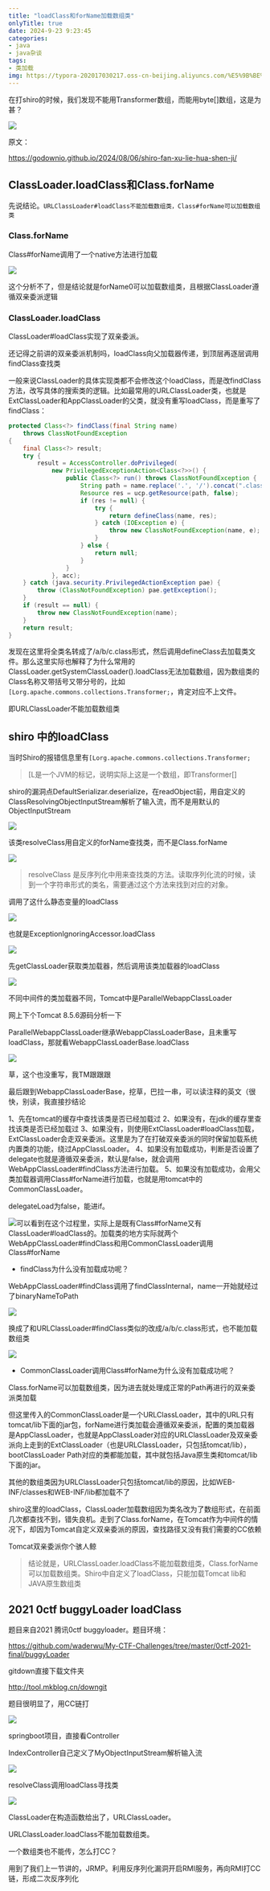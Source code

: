 ```yaml
---
title: "loadClass和forName加载数组类"
onlyTitle: true
date: 2024-9-23 9:23:45
categories:
- java
- java杂谈
tags:
- 类加载
img: https://typora-202017030217.oss-cn-beijing.aliyuncs.com/%E5%9B%BE%E7%89%87%E7%B4%A0%E6%9D%90/1080P%20A%20%E6%94%B6%E8%97%8F%E9%87%8F%E6%9C%80%E5%A4%9A/1080PA%E5%A3%81%E7%BA%B899.jpg
---
```




在打shiro的时候，我们发现不能用Transformer数组，而能用byte[]数组，这是为甚？

![](https://typora-202017030217.oss-cn-beijing.aliyuncs.com/typora/image-20240922200019055.png)

原文：

https://godownio.github.io/2024/08/06/shiro-fan-xu-lie-hua-shen-ji/

## ClassLoader.loadClass和Class.forName

先说结论。`URLClassLoader#loadClass不能加载数组类，Class#forName可以加载数组类`

### Class.forName

Class#forName调用了一个native方法进行加载

![](https://typora-202017030217.oss-cn-beijing.aliyuncs.com/typora/image-20240923102910864.png)



这个分析不了，但是结论就是forName0可以加载数组类，且根据ClassLoader遵循双亲委派逻辑

### ClassLoader.loadClass

ClassLoader#loadClass实现了双亲委派。

还记得之前讲的双亲委派机制吗，loadClass向父加载器传递，到顶层再逐层调用findClass查找类

一般来说ClassLoader的具体实现类都不会修改这个loadClass，而是改findClass方法，改写具体的搜索类的逻辑。比如最常用的URLClassLoader类，也就是ExtClassLoader和AppClassLoader的父类，就没有重写loadClass，而是重写了findClass：

```java
protected Class<?> findClass(final String name)
    throws ClassNotFoundException
{
    final Class<?> result;
    try {
        result = AccessController.doPrivileged(
            new PrivilegedExceptionAction<Class<?>>() {
                public Class<?> run() throws ClassNotFoundException {
                    String path = name.replace('.', '/').concat(".class");
                    Resource res = ucp.getResource(path, false);
                    if (res != null) {
                        try {
                            return defineClass(name, res);
                        } catch (IOException e) {
                            throw new ClassNotFoundException(name, e);
                        }
                    } else {
                        return null;
                    }
                }
            }, acc);
    } catch (java.security.PrivilegedActionException pae) {
        throw (ClassNotFoundException) pae.getException();
    }
    if (result == null) {
        throw new ClassNotFoundException(name);
    }
    return result;
}
```

发现在这里将全类名转成了/a/b/c.class形式，然后调用defineClass去加载类文件。那么这里实际也解释了为什么常用的ClassLoader.getSystemClassLoader().loadClass无法加载数组，因为数组类的Class名称又带括号又带分号的，比如`[Lorg.apache.commons.collections.Transformer;`，肯定对应不上文件。

即URLClassLoader不能加载数组类



## shiro 中的loadClass

当时Shiro的报错信息里有`[Lorg.apache.commons.collections.Transformer;`

>[L是一个JVM的标记，说明实际上这是一个数组，即Transformer[]

shiro的漏洞点DefaultSerializar.deserialize，在readObject前，用自定义的ClassResolvingObjectInputStream解析了输入流，而不是用默认的ObjectInputStream

![](https://typora-202017030217.oss-cn-beijing.aliyuncs.com/typora/image-20240922203138768.png)

该类resolveClass用自定义的forName查找类，而不是Class.forName

![](https://typora-202017030217.oss-cn-beijing.aliyuncs.com/typora/image-20240922203248779.png)

> resolveClass 是反序列化中用来查找类的方法。读取序列化流的时候，读到一个字符串形式的类名，需要通过这个方法来找到对应的对象。

调用了这什么静态变量的loadClass

![](https://typora-202017030217.oss-cn-beijing.aliyuncs.com/typora/image-20240922203633004.png)

也就是ExceptionIgnoringAccessor.loadClass

![](https://typora-202017030217.oss-cn-beijing.aliyuncs.com/typora/image-20240922203708443.png)

先getClassLoader获取类加载器，然后调用该类加载器的loadClass

![](https://typora-202017030217.oss-cn-beijing.aliyuncs.com/typora/image-20240922203835867.png)

不同中间件的类加载器不同，Tomcat中是ParallelWebappClassLoader

网上下个Tomcat 8.5.6源码分析一下

ParallelWebappClassLoader继承WebappClassLoaderBase，且未重写loadClass，那就看WebappClassLoaderBase.loadClass

![](https://typora-202017030217.oss-cn-beijing.aliyuncs.com/typora/image-20240922204156808.png)

草，这个也没重写，我TM跟跟跟

最后跟到WebappClassLoaderBase，挖草，巴拉一串，可以读注释的英文（很快，别读，我直接抄结论

1、先在tomcat的缓存中查找该类是否已经加载过
2、如果没有，在jdk的缓存里查找该类是否已经加载过
3、如果没有，则使用ExtClassLoader#loadClass加载，ExtClassLoader会走双亲委派。这里是为了在打破双亲委派的同时保留加载系统内置类的功能，绕过AppClassLoader。
4、如果没有加载成功，判断是否设置了delegate也就是遵循双亲委派，默认是false，就会调用WebAppClassLoader#findClass方法进行加载。
5、如果没有加载成功，会用父类加载器调用Class#forName进行加载，也就是用tomcat中的CommonClassLoader。

delegateLoad为false，能进if。

![](https://typora-202017030217.oss-cn-beijing.aliyuncs.com/typora/image-20240922223036102.png)可以看到在这个过程里，实际上是既有Class#forName又有ClassLoader#loadClass的。加载类的地方实际就两个WebAppClassLoader#findClass和用CommonClassLoader调用Class#forName

* findClass为什么没有加载成功呢？

WebAppClassLoader#findClass调用了findClassInternal，name一开始就经过了binaryNameToPath

![](https://typora-202017030217.oss-cn-beijing.aliyuncs.com/typora/image-20240923110029463.png)

换成了和URLClassLoader#findClass类似的改成/a/b/c.class形式，也不能加载数组类

![](https://typora-202017030217.oss-cn-beijing.aliyuncs.com/typora/image-20240923110051795.png)

* CommonClassLoader调用Class#forName为什么没有加载成功呢？

Class.forName可以加载数组类，因为进去就处理成正常的Path再进行的双亲委派类加载

但这里传入的CommonClassLoader是一个URLClassLoader，其中的URL只有tomcat/lib下面的jar包，forName进行类加载会遵循双亲委派，配置的类加载器是AppClassLoader，也就是AppClassLoader对应的URLClassLoader及双亲委派向上走到的ExtClassLoader（也是URLClassLoader，只包括tomcat/lib），bootClassLoader Path对应的类都能加载，其中就包括Java原生类和tomcat/lib下面的jar。

其他的数组类因为URLClassLoader只包括tomcat/lib的原因，比如WEB-INF/classes和WEB-INF/lib都加载不了



shiro这里的loadClass，ClassLoader加载数组因为类名改为了数组形式，在前面几次都查找不到，错失良机。走到了Class.forName，在Tomcat作为中间件的情况下，却因为Tomcat自定义双亲委派的原因，查找路径又没有我们需要的CC依赖

Tomcat双亲委派你个骇人鲸



> 结论就是，URLClassLoader.loadClass不能加载数组类，Class.forName可以加载数组类。Shiro中自定义了loadClass，只能加载Tomcat lib和JAVA原生数组类



## 2021 0ctf buggyLoader loadClass

题目来自2021 腾讯0ctf buggyloader。题目环境：

https://github.com/waderwu/My-CTF-Challenges/tree/master/0ctf-2021-final/buggyLoader

gitdown直接下载文件夹

http://tool.mkblog.cn/downgit

题目很明显了，用CC链打

![](https://typora-202017030217.oss-cn-beijing.aliyuncs.com/typora/image-20240922212851740.png)

springboot项目，直接看Controller

IndexController自己定义了MyObjectInputStream解析输入流

![](https://typora-202017030217.oss-cn-beijing.aliyuncs.com/typora/image-20240922212249180.png)

resolveClass调用loadClass寻找类

![](https://typora-202017030217.oss-cn-beijing.aliyuncs.com/typora/image-20240922212345117.png)

ClassLoader在构造函数给出了，URLClassLoader。

URLClassLoader.loadClass不能加载数组类。

一个数组类也不能传，怎么打CC？

用到了我们上一节讲的，JRMP。利用反序列化漏洞开启RMI服务，再向RMI打CC链，形成二次反序列化





